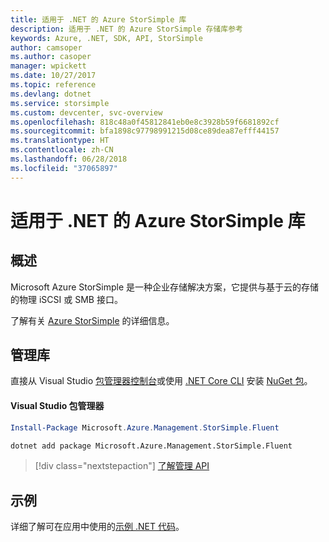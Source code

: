 ```yaml
---
title: 适用于 .NET 的 Azure StorSimple 库
description: 适用于 .NET 的 Azure StorSimple 存储库参考
keywords: Azure, .NET, SDK, API, StorSimple
author: camsoper
ms.author: casoper
manager: wpickett
ms.date: 10/27/2017
ms.topic: reference
ms.devlang: dotnet
ms.service: storsimple
ms.custom: devcenter, svc-overview
ms.openlocfilehash: 818c48a0f45812841eb0e8c3928b59f6681892cf
ms.sourcegitcommit: bfa1898c97798991215d08ce89dea87efff44157
ms.translationtype: HT
ms.contentlocale: zh-CN
ms.lasthandoff: 06/28/2018
ms.locfileid: "37065897"
---
```

# <a name="azure-storsimple-libraries-for-net"></a>适用于 .NET 的 Azure StorSimple 库

## <a name="overview"></a>概述

Microsoft Azure StorSimple 是一种企业存储解决方案，它提供与基于云的存储的物理 iSCSI 或 SMB 接口。 

了解有关 [Azure StorSimple](/azure/storsimple/) 的详细信息。    

## <a name="management-library"></a>管理库

直接从 Visual Studio [包管理器控制台][PackageManager]或使用 [.NET Core CLI][DotNetCLI] 安装 [NuGet 包](https://www.nuget.org/packages/Microsoft.Azure.Management.StorSimple.Fluent)。

#### <a name="visual-studio-package-manager"></a>Visual Studio 包管理器

```powershell
Install-Package Microsoft.Azure.Management.StorSimple.Fluent
```

```bash
dotnet add package Microsoft.Azure.Management.StorSimple.Fluent
```

> [!div class="nextstepaction"]
> [了解管理 API](/dotnet/api/overview/azure/monitor/management)

## <a name="samples"></a>示例

详细了解可在应用中使用的[示例 .NET 代码](https://azure.microsoft.com/resources/samples/?platform=dotnet)。

[PackageManager]: https://docs.microsoft.com/nuget/tools/package-manager-console
[DotNetCLI]: https://docs.microsoft.com/dotnet/core/tools/dotnet-add-package